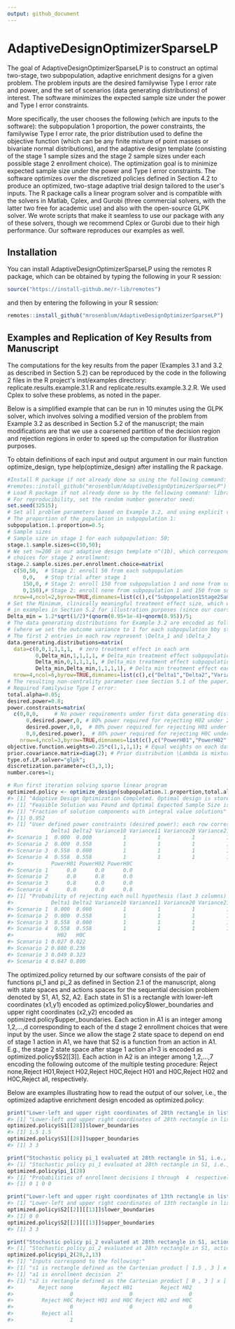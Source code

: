 ```yaml
---
output: github_document
---
```


<!-- README.md is generated from README.Rmd. Please edit that file -->



# AdaptiveDesignOptimizerSparseLP

The goal of AdaptiveDesignOptimizerSparseLP is to construct an optimal two-stage, two subpopulation, adaptive enrichment designs for a given problem. The problem inputs are the desired familywise Type I error rate and power, and the set of scenarios (data generating distributions) of interest. The software minimizes the expected sample size under the power and Type I error constraints.

More specifically, the user chooses the following (which are inputs to the software): the subpopulation 1 proportion, the power constraints, the familywise Type I error rate, the prior distribution used to define the objective function (which can be any finite mixture of point masses or bivariate normal distributions), and the adaptive design template (consisting of the stage 1 sample sizes and the stage 2 sample sizes under each possible stage 2 enrollment choice). The optimization goal is to minimize  expected sample size under the power and Type I error constraints.
     The software optimizes over the discretized policies defined in Section 4.2 to produce an optimized, two-stage adaptive trial design tailored to the user's inputs. 
     The R package calls a linear program solver and is compatible with the solvers in Matlab, Cplex, and  Gurobi (three commercial solvers, with the latter two free for academic use) and also with the open-source GLPK solver. We wrote scripts that  make it seamless to use our package with any of these solvers, though we recommend Cplex or Gurobi due to their high performance.
     Our software reproduces our examples as well. 

## Installation

You can install AdaptiveDesignOptimizerSparseLP using the remotes R package, which can be obtained by typing the following in your R session:

``` r
source("https://install-github.me/r-lib/remotes")
```

and then by entering the following in your R session: 

``` r
remotes::install_github("mrosenblum/AdaptiveDesignOptimizerSparseLP")
```

## Examples and Replication of Key Results from Manuscript

The computations for the key results from the paper (Examples 3.1 and 3.2 as described in Section 5.2) can be reproduced by the code in the following 2 files in the R project's inst/examples directory: replicate.results.example.3.1.R and 
 replicate.results.example.3.2.R. We used Cplex to solve these problems, as noted in the paper.
 
Below is a simplified example that can be run in 10 minutes using the GLPK solver, which involves solving a modified version of the problem from Example 3.2 as described in Section 5.2 of the manuscript; the main modifications are that we  use a coarsened partition of the decision region and rejection regions in order to speed up the computation for illustration purposes. 

To obtain definitions of each input and output argument in our main function optimize_design,
type help(optimize_design) after installing the R package. 


```r
#Install R package if not already done so using the following command:
#remotes::install_github("mrosenblum/AdaptiveDesignOptimizerSparseLP")
# Load R package if not already done so by the following command: library(AdaptiveDesignOptimizerSparseLP)
# For reproducibility, set the random number generator seed:
set.seed(32515);
# Set all problem parameters based on Example 3.2, and using explicit choices of the following input parameters:
# The proportion of the population in subpopulation 1:
subpopulation.1.proportion=0.5;
# Sample sizes
# Sample size in stage 1 for each subpopulation: 50; 
stage.1.sample.sizes=c(50,50);
# We set n=200 in our adaptive design template n^(1b), which corresponds to the following four
# choices for stage 2 enrollment:
stage.2.sample.sizes.per.enrollment.choice=matrix(
  c(50,50,  # Stage 2: enroll 50 from each subpopulation
     0,0,   # Stop trial after stage 1
     150,0, # Stage 2: enroll 150 from subpopulation 1 and none from subpopulation 2
     0,150),# Stage 2: enroll none from subpopulation 1 and 150 from subpopulation 2
  nrow=4,ncol=2,byrow=TRUE,dimnames=list(c(),c("Subpopulation1Stage2SampleSize","Subpopulation2Stage2SampleSize")));
# Set the Minimum, clinically meaningful treatment effect size, which we set slightly larger than
# in examples in Section 5.2 for illustration purposes (since our coarsened decision and rejection regions in the illustration here require this for the problem to be feasible):
Delta_min = 1.2*sqrt(1/2)*(qnorm(0.95+1e-4)+qnorm(0.95))/5;
# The data generating distributions for Example 3.2 are encoded as follows 
# (where we set the outcome variance to 1 for each subpopulation bby study arm combination):
# The first 2 entries in each row represent \Delta_1 and \Delta_2
data.generating.distributions=matrix(
  data=c(0,0,1,1,1,1,  # zero treatment effect in each arm
         0,Delta_min,1,1,1,1, # Delta_min treatment effect subpopulation 2, no effect subpopulation 1
         Delta_min,0,1,1,1,1, # Delta_min treatment effect subpopulation 1, no effect subpopulation 2
         Delta_min,Delta_min,1,1,1,1), # Delta_min treatment effect each subpopulation
  nrow=4,ncol=6,byrow=TRUE,dimnames=list(c(),c("Delta1","Delta2","Variance10","Variance11","Variance20","Variance21")));
# The resulting non-centrality parameter (see Section 5.1 of the paper) matches that used in the paper computations.
# Required Familywise Type I error:
total.alpha=0.05;
desired.power=0.8;
power.constraints=matrix(
  c(0,0,0,     # No power requirements under first data generating distribution 
	  0,desired.power,0, # 80% power required for rejecting H02 under 2nd data generating distribution
	  desired.power,0,0,  # 80% power required for rejecting H01 under 3nd data generating distribution
	  0,0,desired.power),  # 80% power required for rejecting H0C under 4th data generating distribution
	nrow=4,ncol=3,byrow=TRUE,dimnames=list(c(),c("PowerH01","PowerH02","PowerH0C")));
objective.function.weights=0.25*c(1,1,1,1); # Equal weights on each data generating distribution
prior.covariance.matrix=diag(2); # Prior distribution \Lambda is mixture of 4 point bivariate normal distributions with identity covariance matrix and means given by first 2 columns in data.generating.distributions
type.of.LP.solver="glpk";
discretization.parameter=c(3,3,1); 
number.cores=1;

# Run first iteration solving sparse linear program
optimized.policy <- optimize_design(subpopulation.1.proportion,total.alpha,data.generating.distributions,stage.1.sample.sizes,stage.2.sample.sizes.per.enrollment.choice,objective.function.weights,power.constraints,type.of.LP.solver,discretization.parameter,number.cores,prior.covariance.matrix=prior.covariance.matrix)
#> [1] "Adaptive Design Optimization Completed. Optimal design is stored in the file: optimized_design1.rdata"
#> [1] "Feasible Solution was Found and Optimal Expected Sample Size is 202.02"
#> [1] "Fraction of solution components with integral value solutions"
#> [1] 0.952
#> [1] "User defined power constraints (desired power); each row corresponds to a data generating distribution; each column corresponds to H01, H02, H0C desired power, respectively."
#>            Delta1 Delta2 Variance10 Variance11 Variance20 Variance21
#> Scenario 1  0.000  0.000          1          1          1          1
#> Scenario 2  0.000  0.558          1          1          1          1
#> Scenario 3  0.558  0.000          1          1          1          1
#> Scenario 4  0.558  0.558          1          1          1          1
#>            PowerH01 PowerH02 PowerH0C
#> Scenario 1      0.0      0.0      0.0
#> Scenario 2      0.0      0.8      0.0
#> Scenario 3      0.8      0.0      0.0
#> Scenario 4      0.0      0.0      0.8
#> [1] "Probability of rejecting each null hypothesis (last 3 columns) under each data generating distribution (row)"
#>            Delta1 Delta2 Variance10 Variance11 Variance20 Variance21   H01
#> Scenario 1  0.000  0.000          1          1          1          1 0.030
#> Scenario 2  0.000  0.558          1          1          1          1 0.046
#> Scenario 3  0.558  0.000          1          1          1          1 0.800
#> Scenario 4  0.558  0.558          1          1          1          1 0.624
#>              H02   H0C
#> Scenario 1 0.027 0.022
#> Scenario 2 0.800 0.236
#> Scenario 3 0.049 0.323
#> Scenario 4 0.647 0.800
```

The optimized.policy returned by our software consists of the pair of functions pi_1 and pi_2 as defined in Section 2.1 of the manuscript, along with state spaces and actions spaces for the sequential decision problem denoted by S1, A1, S2, A2. Each state in S1 is a rectangle with lower-left coordinates (x1,y1) encoded as optimized.policy\$lower_boundaries and upper right coordinates (x2,y2) encoded as optimized.policy\$upper_boundaries. Each action in A1 is an integer among 1,2,...,d corresponding to each of the d stage 2 enrollment choices that were input by the user. Since we allow the stage 2 state space to depend on end of stage 1 action in A1, we have that S2 is a function from an action in A1. E.g., the stage 2 state space after stage 1 action a1=3 is encoded as optimized.policy\$S2[[3]]. Each action in A2 is an integer among 1,2,...,7 encoding the following outcome of the multiple testing procedure: Reject none,Reject H01,Reject H02,Reject H0C,Reject H01 and H0C,Reject H02 and H0C,Reject all, respectively.

Below are examples illustrating how to read the output of our solver, i.e., the optimized adaptive enrichment design encoded as optimized.policy:


```r
print("Lower-left and upper right coordinates of 28th rectangle in list of stage 1 states S1:")
#> [1] "Lower-left and upper right coordinates of 28th rectangle in list of stage 1 states S1:"
optimized.policy$S1[[28]]$lower_boundaries
#> [1] 1.5 1.5
optimized.policy$S1[[28]]$upper_boundaries
#> [1] 3 3

print("Stochastic policy pi_1 evaluated at 28th rectangle in S1, i.e., the probabilities of taking each action in A1 given that the first stage z-statistics are in the rectangle corresponding to this state:")
#> [1] "Stochastic policy pi_1 evaluated at 28th rectangle in S1, i.e., the probabilities of taking each action in A1 given that the first stage z-statistics are in the rectangle corresponding to this state:"
optimized.policy$pi_1(28)
#> [1] "Probabilities of enrollment decisions 1 through  4  respectively:"
#> [1] 0 1 0 0

print("Lower-left and upper right coordinates of 13th rectangle in list of stage 2 states S2 following action a1=2")
#> [1] "Lower-left and upper right coordinates of 13th rectangle in list of stage 2 states S2 following action a1=2"
optimized.policy$S2[[2]][[13]]$lower_boundaries
#> [1] 0 0
optimized.policy$S2[[2]][[13]]$upper_boundaries
#> [1] 3 3

print("Stochastic policy pi_2 evaluated at 28th rectangle in S1, action a1=2, and 13th  rectangle in S2:")
#> [1] "Stochastic policy pi_2 evaluated at 28th rectangle in S1, action a1=2, and 13th  rectangle in S2:"
optimized.policy$pi_2(28,2,13)
#> [1] "Inputs correspond to the following:"
#> [1] "s1 is rectangle defined as the Cartesian product [ 1.5 , 3 ] x [ 1.5 , 3 ]"
#> [1] "a1 is enrollment decision  2"
#> [1] "s2 is rectangle defined as the Cartesian product [ 0 , 3 ] x [ 0 , 3 ]"
#>        Reject none         Reject H01         Reject H02 
#>                  0                  0                  0 
#>         Reject H0C Reject H01 and H0C Reject H02 and H0C 
#>                  0                  0                  0 
#>         Reject all 
#>                  1
```
